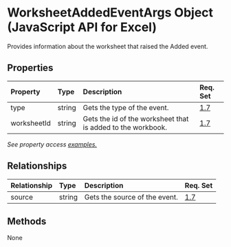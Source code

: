# WorksheetAddedEventArgs Object (JavaScript API for Excel)

Provides information about the worksheet that raised the Added event.

## Properties

| Property	   | Type	|Description| Req. Set|
|:---------------|:--------|:----------|:----|
|type|string|Gets the type of the event.|[1.7](../requirement-sets/excel-api-requirement-sets.md)|
|worksheetId|string|Gets the id of the worksheet that is added to the workbook.|[1.7](../requirement-sets/excel-api-requirement-sets.md)|

_See property access [examples.](#property-access-examples)_

## Relationships
| Relationship | Type	|Description| Req. Set|
|:---------------|:--------|:----------|:----|
|source|string|Gets the source of the event.|[1.7](../requirement-sets/excel-api-requirement-sets.md)|

## Methods
None

